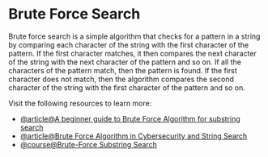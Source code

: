 # Brute Force Search

Brute force search is a simple algorithm that checks for a pattern in a string by comparing each character of the string with the first character of the pattern. If the first character matches, it then compares the next character of the string with the next character of the pattern and so on. If all the characters of the pattern match, then the pattern is found. If the first character does not match, then the algorithm compares the second character of the string with the first character of the pattern and so on.

Visit the following resources to learn more:

- [@article@A beginner guide to Brute Force Algorithm for substring search](https://nulpointerexception.com/2019/02/10/a-beginner-guide-to-brute-force-algorithm-for-substring-search/)
- [@article@Brute Force Algorithm in Cybersecurity and String Search](https://www.baeldung.com/cs/brute-force-cybersecurity-string-search)
- [@course@Brute-Force Substring Search](https://www.coursera.org/learn/algorithms-part2/lecture/2Kn5i/brute-force-substring-search)
